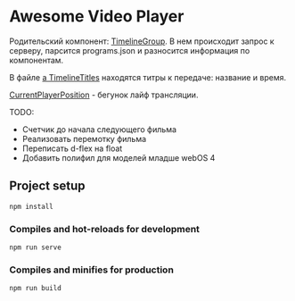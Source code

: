 # Awesome Video Player

Родительский компонент: <a href="scr/components/TimelineGroup.vue">TimelineGroup</a>.
В нем происходит запрос к серверу, парсится programs.json и разносится информация по компонентам.

В файле [a TimelineTitles](scr/components/TimelineTitles.vue) находятся титры к передаче: название и время.

<a href="scr/components/CurrentPlayerPosition.vue">CurrentPlayerPosition</a> - бегунок лайф трансляции.

TODO:

<ul>
    <li>Счетчик до начала следующего фильма</li>
    <li>Реализовать перемотку фильма</li>
    <li>Переписать d-flex на float</li>
    <li>Добавить полифил для моделей младше webOS 4</li>

</ul>

## Project setup
```
npm install
```

### Compiles and hot-reloads for development
```
npm run serve
```

### Compiles and minifies for production
```
npm run build
```

